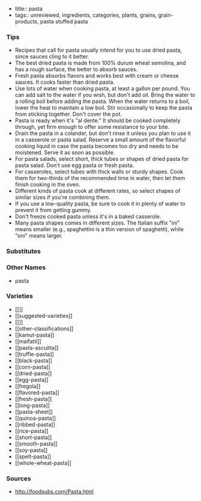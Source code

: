 - title:: pasta
- tags:: unreviewed, ingredients, categories, plants, grains, grain-products, pasta
stuffed pasta

### Tips
* Recipes that call for pasta usually intend for you to use dried pasta, since sauces cling to it better.
* The best dried pasta is made from 100% durum wheat semolina, and has a rough surface, the better to absorb sauces.
* Fresh pasta absorbs flavors and works best with cream or cheese sauces. It cooks faster than dried pasta.
* Use lots of water when cooking pasta, at least a gallon per pound. You can add salt to the water if you wish, but don't add oil. Bring the water to a rolling boil before adding the pasta. When the water returns to a boil, lower the heat to maintain a low boil. Stir occasionally to keep the pasta from sticking together. Don't cover the pot.
* Pasta is ready when it's "al dente." It should be cooked completely through, yet firm enough to offer some resistance to your bite.
* Drain the pasta in a colander, but don't rinse it unless you plan to use it in a casserole or pasta salad. Reserve a small amount of the flavorful cooking liquid in case the pasta becomes too dry and needs to be moistened. Serve it as soon as possible.
* For pasta salads, select short, thick tubes or shapes of dried pasta for pasta salad. Don't use egg pasta or fresh pasta.
* For casseroles, select tubes with thick walls or sturdy shapes. Cook them for two-thirds of the recommended time in water, then let them finish cooking in the oven.
* Different kinds of pasta cook at different rates, so select shapes of similar sizes if you're combining them.
* If you use a low-quality pasta, be sure to cook it in plenty of water to prevent it from getting gummy.
* Don't freeze cooked pasta unless it's in a baked casserole.
* Many pasta shapes comes in different sizes. The Italian suffix "ini" means smaller (e.g., spaghettini is a thin version of spaghetti), while "oni" means larger.

### Substitutes


### Other Names

* pasta

### Varieties

* [[]]
* [[suggested-varieties]]
* [[]]
* [[other-classifications]]
* [[kamut-pasta]]
* [[malfatti]]
* [[pasta-ascuitta]]
* [[truffle-pasta]]
* [[black-pasta]]
* [[corn-pasta]]
* [[dried-pasta]]
* [[egg-pasta]]
* [[fregola]]
* [[flavored-pasta]]
* [[fresh-pasta]]
* [[long-pasta]]
* [[pasta-sheet]]
* [[quinoa-pasta]]
* [[ribbed-pasta]]
* [[rice-pasta]]
* [[short-pasta]]
* [[smooth-pasta]]
* [[soy-pasta]]
* [[spelt-pasta]]
* [[whole-wheat-pasta]]

### Sources
* http://foodsubs.com/Pasta.html
